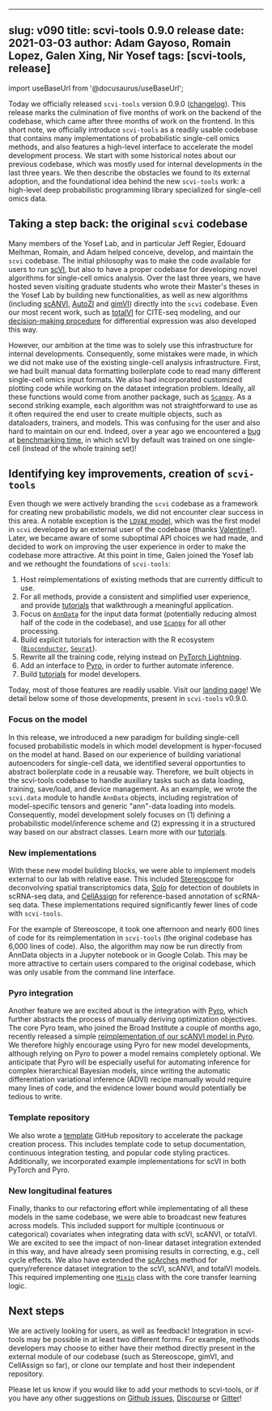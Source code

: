 ______________________________________________________________________

## slug: v090 title: scvi-tools 0.9.0 release date: 2021-03-03 author: Adam Gayoso, Romain Lopez, Galen Xing, Nir Yosef tags: [scvi-tools, release]

import useBaseUrl from '@docusaurus/useBaseUrl';

Today we officially released `scvi-tools` version 0.9.0 ([changelog](https://docs.scvi-tools.org/en/stable/release_notes/index.html)). This release marks the culmination of five months of work on the backend of the codebase, which came after three months of work on the frontend.
In this short note, we officially introduce `scvi-tools` as a readily usable codebase that contains many implementations of probabilistic single-cell omics methods, and also features a high-level interface to accelerate the model development process. We start with some historical notes about our previous codebase, which was mostly used for internal developments in the last three years. We then describe the obstacles we found to its external adoption, and the foundational idea behind the new `scvi-tools` work: a high-level deep probabilistic programming library specialized for single-cell omics data.

<!--truncate-->

## Taking a step back: the original `scvi` codebase

Many members of the Yosef Lab, and in particular Jeff Regier, Edouard Melhman, Romain, and Adam helped conceive, develop, and maintain the `scvi` codebase. The initial philosophy was to make the code available for users to run [scVI](https://www.nature.com/articles/s41592-018-0229-2), but also to have a proper codebase for developing novel algorithms for single-cell omics analysis. Over the last three years, we have hosted seven visiting graduate students who wrote their Master's theses in the Yosef Lab by building new functionalities, as well as new algorithms (including [scANVI](https://www.embopress.org/doi/full/10.15252/msb.20209620), [AutoZI](https://www.biorxiv.org/content/biorxiv/early/2019/10/10/794875.full.pdf) and [gimVI](https://arxiv.org/pdf/1905.02269.pdf)) directly into the `scvi` codebase. Even our most recent work, such as [totalVI](https://www.nature.com/articles/s41592-020-01050-x) for CITE-seq modeling, and our [decision-making procedure](https://papers.nips.cc/paper/2020/file/357a6fdf7642bf815a88822c447d9dc4-Paper.pdf) for differential expression was also developed this way.

However, our ambition at the time was to solely use this infrastructure for internal developments. Consequently, some mistakes were made, in which we did not make use of the existing single-cell analysis infrastructure. First, we had built manual data formatting boilerplate code to read many different single-cell omics input formats. We also had incorporated customized plotting code while working on the dataset integration problem. Ideally, all these functions would come from another package, such as [`Scanpy`](https://scanpy.readthedocs.io/en/stable/). As a second striking example, each algorithm was not straightforward to use as it often required the end user to create multiple objects, such as dataloaders, trainers, and models. This was confusing for the user and also hard to maintain on our end. Indeed, over a year ago we encountered a [bug](https://github.com/YosefLab/scvi-tools/issues/669) at [benchmarking time](https://github.com/theislab/scib/issues/114), in which scVI by default was trained on one single-cell (instead of the whole training set)!

## Identifying key improvements, creation of `scvi-tools`

Even though we were actively branding the `scvi` codebase as a framework for creating new probabilistic models, we did not encounter clear success in this area. A notable exception is the [`LDVAE` model](https://academic.oup.com/bioinformatics/article/36/11/3418/5807606), which was the first model in `scvi` developed by an external user of the codebase (thanks [Valentine](https://www.nxn.se/)!). Later, we became aware of some suboptimal API choices we had made, and decided to work on improving the user experience in order to make the codebase more attractive. At this point in time, Galen joined the Yosef lab and we rethought the foundations of `scvi-tools`:

1. Host reimplementations of existing methods that are currently difficult to use.
1. For all methods, provide a consistent and simplified user experience, and provide [tutorials](https://docs.scvi-tools.org/en/stable/user_guide/user.html) that walkthrough a meaningful application.
1. Focus on [`AnnData`](https://anndata.readthedocs.io/en/latest/) for the input data format (potentially reducing almost half of the code in the codebase), and use [`Scanpy`](https://scanpy.readthedocs.io/en/stable/) for all other processing.
1. Build explicit tutorials for interaction with the R ecosystem ([`Bioconductor`](https://www.bioconductor.org/), [`Seurat`](https://satijalab.org/seurat/)).
1. Rewrite all the training code, relying instead on [PyTorch Lightning](https://www.pytorchlightning.ai/).
1. Add an interface to [Pyro](https://pyro.ai/), in order to further automate inference.
1. Build [tutorials](https://docs.scvi-tools.org/en/stable/user_guide/developer.html) for model developers.

Today, most of those features are readily usable. Visit our [landing page](https://scvi-tools.org)! We detail below some of those developments, present in `scvi-tools` v0.9.0.

### Focus on the model

In this release, we introduced a new paradigm for building single-cell focused probabilistic models in which model development is hyper-focused on the model at hand. Based on our experience of building variational autoencoders for single-cell data, we identified several opportunties to abstract boilerplate code in a reusable way. Therefore, we built objects in the scvi-tools codebase to handle auxiliary tasks such as data loading, training, save/load, and device management. As an example, we wrote the `scvi.data` module to handle `AnnData` objects, including registration of model-specific tensors and generic "ann"-data loading into models. Consequently, model development solely focuses on (1) defining a probabilistic model/inference scheme and (2) expressing it in a structured way based on our abstract classes. Learn more with our [tutorials](https://docs.scvi-tools.org/en/stable/user_guide/developer.html).

### New implementations

With these new model building blocks, we were able to implement models external to our lab with relative ease. This included [Stereoscope](https://www.nature.com/articles/s42003-020-01247-y) for deconvolving spatial transcriptomics data, [Solo](https://www.sciencedirect.com/science/article/pii/S2405471220301952) for detection of doublets in scRNA-seq data, and [CellAssign](https://www.nature.com/articles/s41592-019-0529-1) for reference-based annotation of scRNA-seq data. These implementations required significantly fewer lines of code with `scvi-tools`.

For the example of Stereoscope, it took one afternoon and nearly 600 lines of code for its reimplementation in `scvi-tools` (the original codebase has 6,000 lines of code). Also, the algorithm may now be run directly from AnnData objects in a Jupyter notebook or in Google Colab. This may be more attractive to certain users compared to the original codebase, which was only usable from the command line interface.

### Pyro integration

Another feature we are excited about is the integration with [Pyro](https://pyro.ai/), which further abstracts the process of manually deriving optimization objectives. The core Pyro team, who joined the Broad Institute a couple of months ago, recently released a simple [reimplementation of our scANVI model in Pyro](https://pyro.ai/examples/scanvi.html). We therefore highly encourage using Pyro for new model developments, although relying on Pyro to power a model remains completely optional. We anticipate that Pyro will be especially useful for automating inference for complex hierarchical Bayesian models, since writing the automatic differentiation variational inference (ADVI) recipe manually would require many lines of code, and the evidence lower bound would potentially be tedious to write.

### Template repository

We also wrote a [template](https://scvi-tools-skeleton.readthedocs.io/en/stable/) GitHub repository to accelerate the package creation process. This includes template code to setup documentation, continuous integration testing, and popular code styling practices. Additionally, we incorporated example implementations for scVI in both PyTorch and Pyro.

### New longitudinal features

Finally, thanks to our refactoring effort while implementating of all these models in the same codebase, we were able to broadcast new features across models. This included support for multiple (continuous or categorical) covariates when integrating data with scVI, scANVI, or totalVI. We are excited to see the impact of non-linear dataset integration extended in this way, and have already seen promising results in correcting, e.g., cell cycle effects. We also have extended the [scArches](https://scarches.readthedocs.io/en/latest/) method for query/reference dataset integration to the scVI, scANVI, and totalVI models. This required implementing one [`Mixin`](https://github.com/YosefLab/scvi-tools/blob/master/scvi/model/base/_archesmixin.py) class with the core transfer learning logic.

## Next steps

We are actively looking for users, as well as feedback! Integration in scvi-tools may be possible in at least two different forms. For example, methods developers may choose to either have their method directly present in the external module of our codebase (such as Stereoscope, gimVI, and CellAssign so far), or clone our template and host their independent repository.

Please let us know if you would like to add your methods to scvi-tools, or if you have any other suggestions on [Github issues](https://github.com/YosefLab/scvi-tools/issues), [Discourse](https://discourse.scvi-tools.org/) or [Gitter](https://gitter.im/scvi-tools/development)!
